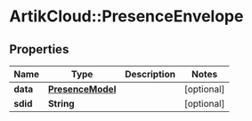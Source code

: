 # ArtikCloud::PresenceEnvelope

## Properties
Name | Type | Description | Notes
------------ | ------------- | ------------- | -------------
**data** | [**PresenceModel**](PresenceModel.md) |  | [optional] 
**sdid** | **String** |  | [optional] 


